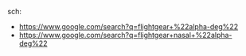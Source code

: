 sch:
- https://www.google.com/search?q=flightgear+%22alpha-deg%22
- https://www.google.com/search?q=flightgear+nasal+%22alpha-deg%22
